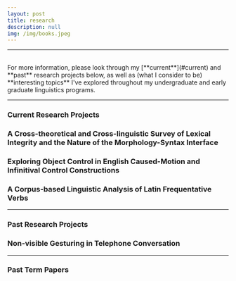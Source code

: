 ```yaml
---
layout: post
title: research
description: null
img: /img/books.jpeg
---
```


***
<br>
For more information, please look through my [**current**](#current) and **past** research projects below, as well as (what I consider to be) **interesting topics** I've explored throughout my undergraduate and early graduate linguistics programs.
<br>

***
<a name="current"><h3>Current Research Projects</h3></a>
<h3>A Cross-theoretical and Cross-linguistic Survey of Lexical Integrity and the Nature of the Morphology-Syntax Interface</h3>
<h3>Exploring Object Control in English Caused-Motion and Infinitival Control Constructions</h3> 
<h3>A Corpus-based Linguistic Analysis of Latin Frequentative Verbs</h3>

***
<a name="past"><h3>Past Research Projects</h3></a>
<h3>Non-visible Gesturing in Telephone Conversation</h3>

***
<a name="termpapers"><h3>Past Term Papers</h3></a>
